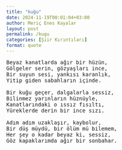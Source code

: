 ```yaml
---
title: "kuğu"
date: 2024-11-19T00:01:04+03:00
author: Meriç Enes Kayalar
layout: post
permalink: /kugu
categories: [Şiir Kırıntıları]
format: quote
---
```


<pre>
Beyaz kanatlarda ağır bir hüzün,
Gölgeler serin, gözyaşları ince,
Bir suyun sesi, yankısı karanlık,
Yitip giden sabahların içinde.

Bir kuğu geçer, dalgalarla sessiz,
Bilinmez yarınların hüznüyle,
Kanatlarındaki o ıssız fısıltı,
Yüreklerde derin bir ince sızı.

Adım adım uzaklaşır, kaybolur,
Bir düş müydü, bir ölüm mü bilemem,
Her şey o kadar beyaz ki, sessiz,
Göz kapaklarımda ağır bir sonbahar.
</pre>